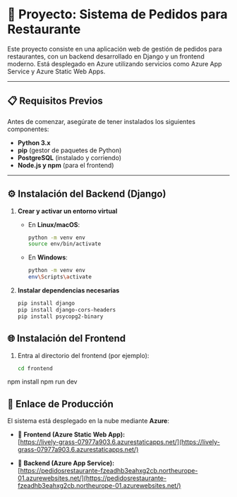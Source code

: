 # 🧾 Proyecto: Sistema de Pedidos para Restaurante

Este proyecto consiste en una aplicación web de gestión de pedidos para restaurantes, con un backend desarrollado en Django y un frontend moderno. Está desplegado en Azure utilizando servicios como Azure App Service y Azure Static Web Apps.

---

## 📋 Requisitos Previos

Antes de comenzar, asegúrate de tener instalados los siguientes componentes:

- **Python 3.x**
- **pip** (gestor de paquetes de Python)
- **PostgreSQL** (instalado y corriendo)
- **Node.js y npm** (para el frontend)

---

## ⚙️ Instalación del Backend (Django)

1. **Crear y activar un entorno virtual**

   - En **Linux/macOS**:
     ```bash
     python -m venv env
     source env/bin/activate
     ```

   - En **Windows**:
     ```bash
     python -m venv env
     env\Scripts\activate
     ```

2. **Instalar dependencias necesarias**

   ```bash
   pip install django
   pip install django-cors-headers
   pip install psycopg2-binary
## 🌐 Instalación del Frontend

1. Entra al directorio del frontend (por ejemplo):

   ```bash
   cd frontend
npm install
npm run dev
## 🚀 Enlace de Producción

El sistema está desplegado en la nube mediante **Azure**:

- 🔗 **Frontend (Azure Static Web App):**  
  [https://lively-grass-07977a903.6.azurestaticapps.net/](https://lively-grass-07977a903.6.azurestaticapps.net/)

- 🔗 **Backend (Azure App Service):**  
  [https://pedidosrestaurante-fzeadhb3eahxg2cb.northeurope-01.azurewebsites.net/](https://pedidosrestaurante-fzeadhb3eahxg2cb.northeurope-01.azurewebsites.net/)
